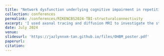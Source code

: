 ```yaml
---
title: "Network dysfunction underlying cognitive impairment in repetitive mild traumatic brain injury (TBI)"
collection: conferences
permalink: /conferences/RIKENCBS2024-TBI-structuralconnectivity
excerpt: 'I used axonal tracing and diffusion MRI to investigate the structural connectivity underlying cognitive impairment after TBI in a cortical controlled impact mouse model.'
date: July 2024
venue: 
slidesurl: 'https://jazlynnxm-tan.github.io/files/OHBM_poster.pdf'
paperurl: 
citation:
---
```

